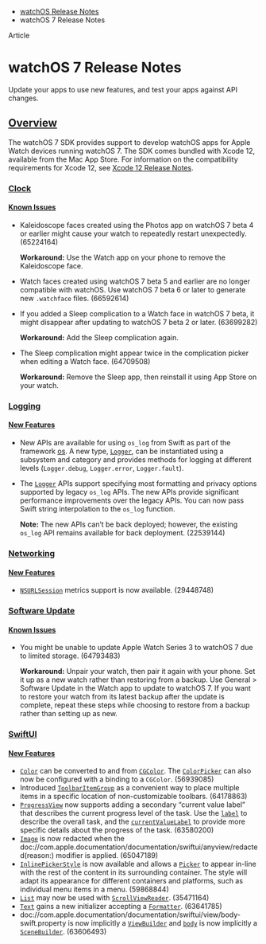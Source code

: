 - [watchOS Release Notes](https://developer.apple.com/documentation/watchos-release-notes)
- watchOS 7 Release Notes

Article

# watchOS 7 Release Notes

Update your apps to use new features, and test your apps against API changes.

## [Overview](https://developer.apple.com/documentation/watchos-release-notes/watchos-7-release-notes#overview)

The watchOS 7 SDK provides support to develop watchOS apps for Apple Watch devices running watchOS 7. The SDK comes bundled with Xcode 12, available from the Mac App Store. For information on the compatibility requirements for Xcode 12, see [Xcode 12 Release Notes](https://developer.apple.com/documentation/Xcode-Release-Notes/xcode-12-release-notes).

### [Clock](https://developer.apple.com/documentation/watchos-release-notes/watchos-7-release-notes#Clock)

#### [Known Issues](https://developer.apple.com/documentation/watchos-release-notes/watchos-7-release-notes#Known-Issues)

- Kaleidoscope faces created using the Photos app on watchOS 7 beta 4 or earlier might cause your watch to repeatedly restart unexpectedly. (65224164)

  **Workaround:** Use the Watch app on your phone to remove the Kaleidoscope face.
- Watch faces created using watchOS 7 beta 5 and earlier are no longer compatible with watchOS. Use watchOS 7 beta 6 or later to generate new `.watchface` files. (66592614)
- If you added a Sleep complication to a Watch face in watchOS 7 beta, it might disappear after updating to watchOS 7 beta 2 or later. (63699282)

  **Workaround:** Add the Sleep complication again.
- The Sleep complication might appear twice in the complication picker when editing a Watch face. (64709508)

  **Workaround:** Remove the Sleep app, then reinstall it using App Store on your watch.

### [Logging](https://developer.apple.com/documentation/watchos-release-notes/watchos-7-release-notes#Logging)

#### [New Features](https://developer.apple.com/documentation/watchos-release-notes/watchos-7-release-notes#New-Features)

- New APIs are available for using `os_log` from Swift as part of the framework [os](https://developer.apple.com/documentation/os). A new type, [`Logger`](https://developer.apple.com/documentation/os/Logger), can be instantiated using a subsystem and category and provides methods for logging at different levels (`Logger.debug`, `Logger.error`, `Logger.fault`).
- The [`Logger`](https://developer.apple.com/documentation/os/Logger) APIs support specifying most formatting and privacy options supported by legacy `os_log` APIs. The new APIs provide significant performance improvements over the legacy APIs. You can now pass Swift string interpolation to the `os_log` function.

  **Note:** The new APIs can’t be back deployed; however, the existing `os_log` API remains available for back deployment. (22539144)

### [Networking](https://developer.apple.com/documentation/watchos-release-notes/watchos-7-release-notes#Networking)

#### [New Features](https://developer.apple.com/documentation/watchos-release-notes/watchos-7-release-notes#New-Features)

- [`NSURLSession`](https://developer.apple.com/documentation/foundation/nsurlsession) metrics support is now available. (29448748)

### [Software Update](https://developer.apple.com/documentation/watchos-release-notes/watchos-7-release-notes#Software-Update)

#### [Known Issues](https://developer.apple.com/documentation/watchos-release-notes/watchos-7-release-notes#Known-Issues)

- You might be unable to update Apple Watch Series 3 to watchOS 7 due to limited storage. (64793483)

  **Workaround:** Unpair your watch, then pair it again with your phone. Set it up as a new watch rather than restoring from a backup. Use General > Software Update in the Watch app to update to watchOS 7. If you want to restore your watch from its latest backup after the update is complete, repeat these steps while choosing to restore from a backup rather than setting up as new.

### [SwiftUI](https://developer.apple.com/documentation/watchos-release-notes/watchos-7-release-notes#SwiftUI)

#### [New Features](https://developer.apple.com/documentation/watchos-release-notes/watchos-7-release-notes#New-Features)

- [`Color`](https://developer.apple.com/documentation/SwiftUI/Color) can be converted to and from [`CGColor`](https://developer.apple.com/documentation/uikit/uicolor/1621943-cgcolor). The [`ColorPicker`](https://developer.apple.com/documentation/SwiftUI/ColorPicker) can also now be configured with a binding to a `CGColor`. (56939085)
- Introduced [`ToolbarItemGroup`](https://developer.apple.com/documentation/SwiftUI/ToolbarItemGroup) as a convenient way to place multiple items in a specific location of non-customizable toolbars. (64178863)
- [`ProgressView`](https://developer.apple.com/documentation/SwiftUI/ProgressView) now supports adding a secondary “current value label” that describes the current progress level of the task. Use the [`label`](https://developer.apple.com/documentation/SwiftUI/ProgressViewStyleConfiguration/label-swift.property) to describe the overall task, and the [`currentValueLabel`](https://developer.apple.com/documentation/SwiftUI/ProgressViewStyleConfiguration/currentValueLabel-swift.property) to provide more specific details about the progress of the task. (63580200)
- [`Image`](https://developer.apple.com/documentation/SwiftUI/Image) is now redacted when the doc://com.apple.documentation/documentation/swiftui/anyview/redacted(reason:) modifier is applied. (65047189)
- [`InlinePickerStyle`](https://developer.apple.com/documentation/SwiftUI/InlinePickerStyle) is now available and allows a [`Picker`](https://developer.apple.com/documentation/SwiftUI/Picker) to appear in-line with the rest of the content in its surrounding container. The style will adapt its appearance for different containers and platforms, such as individual menu items in a menu. (59868844)
- [`List`](https://developer.apple.com/documentation/SwiftUI/List) may now be used with [`ScrollViewReader`](https://developer.apple.com/documentation/SwiftUI/ScrollViewReader). (35471164)
- [`Text`](https://developer.apple.com/documentation/SwiftUI/Text) gains a new initializer accepting a [`Formatter`](https://developer.apple.com/documentation/Foundation/Formatter). (63641785)
- doc://com.apple.documentation/documentation/swiftui/view/body-swift.property is now implicitly a [`ViewBuilder`](https://developer.apple.com/documentation/SwiftUI/ViewBuilder) and [`body`](https://developer.apple.com/documentation/SwiftUI/App/body-swift.property) is now implicitly a [`SceneBuilder`](https://developer.apple.com/documentation/SwiftUI/SceneBuilder). (63606493)
